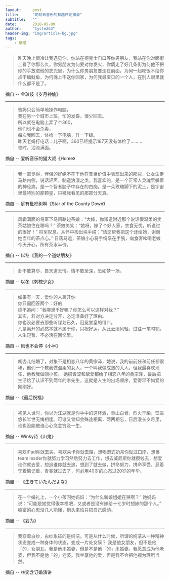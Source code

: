 ```yaml
---
layout:     post
title:      "网易云音乐的有趣评论摘录"
subtitle:   ""
date:       2018-05-09
author:     "Cycle263"
header-img: "img/article-bg.jpg"
tags:
    - 情感
---
```


> 昨天晚上很冷让我遇见你，你站在德克士门口等你男朋友，我站在你对面街上看了你那么久，你男朋友为何要对你发火，你俩走了好几条街为何他不把你的手放进他的衣兜里，为什么你男朋友要走在前面，为何一起吃饭不给你点干煸鱿鱼，为何晚上不送你回家，为何我最宝贝的一个人，在别人眼里就什么都不是了。

摘自 -- 金玟岐《岁月神偷》

***

> 爸妈只会简单地操作电脑，  
我在另一个城市上班，忙的发昏，很少回去。  
所以就在电脑上弄了个360，  
他们也不会杀毒，  
每次我回去，体检一下电脑，升一下级。  
昨天老妈打电话：儿子啊，360已经提示187天没有体检了………  
顿时，泪流满面。  

摘自 -- 爱听音乐的猫大叔《Home》

***

> 我一直觉得，伴侣的好绝不在于他在普世价值中表现出来的那些，让女生走马路内侧，说话轻声，制造浪漫之类。我喜欢的，是一个正常人灵魂里躲着的神经病，是一个智者脑子中存在的白痴，是一朵玫瑰脚下的泥土，是宇宙里最特别的那颗星，只被我看见的那部分天真。

摘自 -- 庭有枇杷树啊《Star of the County Down》

***

> 风霜满面的将军下马问路边茶娘：“大婶，你知道附近那个说话很温柔的卖茶姑娘住在哪吗？” 茶娘笑笑：“她呀，嫁了个好人家，衣食无忧，听说过的很好！” 将军叹息，从怀中掏出块手绢：“请您帮我把这个还给她，谢谢她当年的茶点心。” 日落马远，茶娘小心将手绢系在手腕，向食客吆喝老娘今天开心，所有茶水半价。

摘自 -- 以冬《我的一个道姑朋友》

***

> 卦不敢算尽，畏天道无情。情不敢至深，恐如梦一场。

摘自 -- 以冬《刺槐少女》

***

> 如果有一天，爱你的人离开你  
你只需回答两个：好的  
绝不追问：“我哪里不好嘛？你怎么可以这样对我？”  
其实，若对方决定分开，必定准备好了理由。  
你也没必要去那些听谋划已久，冠冕堂皇的借口。  
凡是离开的必然本就不属于你，只祝好运，从此云淡风轻，过往一笔勾销。  
人生短暂，不必活在回忆里。

摘自 -- 风也不会停《小半》

***

> 胡杏儿结婚了，对象不是相恋八年的黄宗泽，她说，我的前前任和前任都很棒，他们一个教我做温柔的女人，一个叫我做成熟的大人，但我最喜欢现任，他教我做回小孩。 她把青涩和挚爱都给了相恋八年的黄宗泽，最后把生活给了认识不到两年的李先生，这就是人生的出场顺序，爱得早不如爱的刚刚好。

摘自 --《最后祝福》

***

> 初见人世时，你以为江湖就是你手中的这杯酒，青山白骨，烈火干柴，饮进悠长半世无悔相逢。可谁又曾知会殊途相离，两两相忘，日后漫长岁月里，谁也没能被谁心心念念穷及一生。

摘自 -- Winky诗《山鬼》

***

> 喜欢iPad你就去买，喜欢莱卡你就去赚，想喝港式奶茶你就过口岸，想当team leader你就努力学习然后努力去工作，想去威尼斯你就攒钱去，想爱谁你就去爱，想追谁你就去追，想到了就去做，拼命努力，拼命享受，忍着守着惦记着，青春就过去了，何必用40岁的心态过20岁的年华。

摘自 -- 《生きていたんだよな》

*** 

> 在一个婚礼上，一个小孩问她妈妈：“为什么新娘姐姐在哭啊？” 她妈妈说：“可能是她觉得很幸福吧，又或者是没有嫁给十七岁时想嫁的那个人。”  稠密的心思没几人能懂，到头来怕只把自己感动。

摘自 -- 《妄为》

***

> 我穿着白纱，白纱象征的是纯洁。可是从什么时候，所谓的纯洁从一种精神状态变成一种身体的状态，变成一片处女膜？
我是他女朋友，但不是他「的」女朋友。我是他未婚妻，但是不是他「的」未婚妻。我愿意成为他老婆，但我不是他「的」老婆。我坐享他的爱，但是我不会把他视为理所当然。

摘自 -- 林奕含订婚演讲